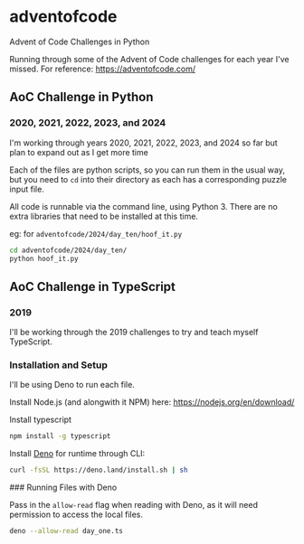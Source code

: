 # adventofcode
Advent of Code Challenges in Python

Running through some of the Advent of Code challenges for each year I've missed. 
For reference: https://adventofcode.com/

## AoC Challenge in Python

### 2020, 2021, 2022, 2023, and 2024
I'm working through years 2020, 2021, 2022, 2023, and 2024 so far but plan to expand out as I get more time

Each of the files are python scripts, so you can run them in the usual way, but you need to 
`cd` into their directory as each has a corresponding puzzle input file.

All code is runnable via the command line, using Python 3. There are no extra libraries that need to be installed at this time.

eg: for `adventofcode/2024/day_ten/hoof_it.py`
```bash
cd adventofcode/2024/day_ten/
python hoof_it.py
```

## AoC Challenge in TypeScript

### 2019
I'll be working through the 2019 challenges to try and teach myself TypeScript. 

### Installation and Setup
I'll be using Deno to run each file. 

Install Node.js (and alongwith it NPM) here: https://nodejs.org/en/download/

Install typescript
```bash
npm install -g typescript
```

Install [Deno](https://docs.deno.com/runtime/) for runtime through CLI:
```bash
curl -fsSL https://deno.land/install.sh | sh
```

### Running Files with Deno

Pass in the `allow-read` flag when reading with Deno, as it will need permission to access the local files. 

```bash
deno --allow-read day_one.ts
```